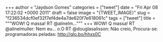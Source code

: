 
+++
author = "Jaydson Gomes"
categories = ["tweet"]
date = "Fri Apr 08 17:22:02 +0000 2011"
draft = false
image = "{TWEET_IMAGE}"
slug = "f236534dcf0ef32f7ef4de4a7de620f7e618061c"
tags = ["tweet"]
title = """WOW! Q massa! RT @alinelm..."""
+++
WOW! Q massa! RT @alinelmuller: Nem eu... o.O RT @douglasalisson: Não creio, Procura-se: programadoras peladas: http://glo.bo/hhxs0C
